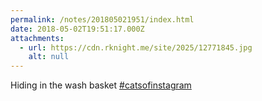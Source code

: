```yaml
---
permalink: /notes/201805021951/index.html
date: 2018-05-02T19:51:17.000Z
attachments:
  - url: https://cdn.rknight.me/site/2025/12771845.jpg
    alt: null
---
```


Hiding in the wash basket <a href="https://pixelfed.social/discover/tags/catsofinstagram?src=hash" title="#catsofinstagram" class="u-url hashtag" rel="external nofollow noopener">#catsofinstagram</a>
